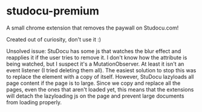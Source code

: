 # studocu-premium

A small chrome extension that removes the paywall on Studocu.com!

Created out of curiosity, don't use it :)

Unsolved issue:
StuDocu has some js that watches the blur effect and reapplies it if the user tries to remove it.
I don't know how the attribute is being watched, but I suspect it's a MutationObserver. At least 
it isn't an event listener (I tried deleting them all). The easiest solution to stop this was to
replace the element with a copy of itself. However, StuDocu lazyloads all page content if the page
is to large. Since we copy and replace all the pages, even the ones that aren't loaded yet, this 
means that the extensions will detach the lazyloading js on the page and prevent large documents
from loading properly.

